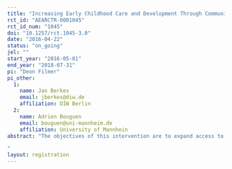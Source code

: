 ```yaml
---
title: "Increasing Early Childhood Care and Development Through Community Preschools in Cambodia: Evaluating the Impacts"
rct_id: "AEARCTR-0001045"
rct_id_num: "1045"
doi: "10.1257/rct.1045-3.0"
date: "2016-04-22"
status: "on_going"
jel: ""
start_year: "2016-05-01"
end_year: "2018-07-31"
pi: "Deon Filmer"
pi_other:
  1:
    name: Jan Berkes
    email: jberkes@diw.de
    affiliation: DIW Berlin
  2:
    name: Adrien Bouguen
    email: bouguen@uni-mannheim.de
    affiliation: University of Mannhein
abstract: "The objectives of this intervention are to expand access to quality Early Childhood Education (ECE) for 3-5 year olds (through construction of facilities, provision of materials, training of staff), as well as to build the demand for Early Childhood Care and Development ECCD services among families from disadvantaged backgrounds. Parent education is used to maximize the impact of ECCD services on child cognitive and psychosocial development—with a focus on (primary) school readiness. The study aims to find out whether the provision of simple community preschools increases enrolment and retention rates in ECCD services. Particularly with an eye towards primary school readiness, effects on the cognitive and socio-emotional development of young children will be measured. Further, it will be tested whether complementary demand-side interventions increase enrollment, especially among the poorest households, and if demand-side interventions have an effect on the impact of the intervention.
"
layout: registration
---
```



